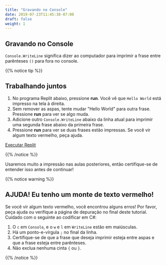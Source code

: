 ```yaml
---
title: "Gravando no Console"
date: 2019-07-23T11:45:38-07:00
draft: false
weight: 1
---
```


## Gravando no Console

`Console.WriteLine` significa dizer ao computador para imprimir a frase entre parênteses `()` para fora no console.

{{% notice tip %}}

## Trabalhando juntos

1. No programa Replit abaixo, pressione **run**. Você vê que `Hello World` está impresso na tela à direita.
2. Sem remover as aspas, tente mudar "Hello World" para outra frase. Pressione **run** para ver se algo muda.
3. Adicione outro `Console.WriteLine` abaixo da linha atual para imprimir uma segunda frase abaixo da primeira frase.
4. Pressione **run** para ver se duas frases estão impressas. Se você vir algum texto vermelho, peça ajuda.

<a class="my-2 mx-4 btn btn-info" href="https://replit.com/@nuevofoundation/NF-CSharp-WritingToConsole" target="_blank">Executar Replit</a>

{{% /notice %}}

Usaremos muito a impressão nas aulas posteriores, então certifique-se de entender isso antes de continuar!

{{% notice warning %}}

## AJUDA! Eu tenho um monte de texto vermelho!

Se você vir algum texto vermelho, você encontrou alguns erros! Por favor, peça ajuda ou verifique a página de depuração no final deste tutorial. Cuidado com o seguinte ao codificar em C#:

1. O `c` em `Console`, e o `w` e `l` em `WriteLine` estão em maiúsculas.
2. Há um ponto-e-vírgula `;` no final da linha.
3. Certifique-se de que a frase que deseja imprimir esteja entre aspas e que a frase esteja entre parênteses.
4. Não exclua nenhuma cinta `{` ou `}`.

{{% /notice %}}
